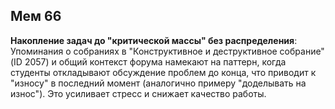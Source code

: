 ## Мем 66

**Накопление задач до "критической массы" без распределения**: Упоминания о собраниях в "Конструктивное и деструктивное собрание" (ID 2057) и общий контекст форума намекают на паттерн, когда студенты откладывают обсуждение проблем до конца, что приводит к "износу" в последний момент (аналогично примеру "доделывать на износ"). Это усиливает стресс и снижает качество работы.